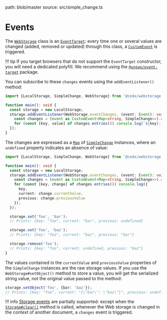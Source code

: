path: blob/master
source: src/simple_change.ts

# Events
The [`WebStorage`](api.md) class is an [`EventTarget`](https://developer.mozilla.org/en-US/docs/Web/API/EventTarget): every time one or several values are changed (added, removed or updated) through this class, a [`CustomEvent`](https://developer.mozilla.org/en-US/docs/Web/API/CustomEvent) is triggered.

!!! tip
    If you target browsers that do not support the `EventTarget` constructor, you will need a dedicated polyfill. We recommend using the [`@ungap/event-target`](https://www.npmjs.com/package/@ungap/event-target) package.   

You can subscribe to these `changes` events using the `addEventListener()` method:

```typescript
import {LocalStorage, SimpleChange, WebStorage} from '@cedx/webstorage';

function main(): void {
  const storage = new LocalStorage;
  storage.addEventListener(WebStorage.eventChanges, (event: Event): void => {
    const changes = (event as CustomEvent<Map<string, SimpleChange>>).detail;
    for (const [key, value] of changes.entries()) console.log(`${key}: ${value}`);
  });
}
```

The changes are expressed as a [`Map`](https://developer.mozilla.org/en-US/docs/Web/JavaScript/Reference/Global_Objects/Map)
of [`SimpleChange`](https://github.com/cedx/webstorage.js/blob/master/src/simple_change.ts) instances, where an `undefined` property indicates an absence of value:

```typescript
import {LocalStorage, SimpleChange, WebStorage} from '@cedx/webstorage';

function main(): void {
  const storage = new LocalStorage;
  storage.addEventListener(WebStorage.eventChanges, (event: Event): void => {
    const changes = (event as CustomEvent<Map<string, SimpleChange>>).detail;
    for (const [key, change] of changes.entries()) console.log({
      key,
      current: change.currentValue,
      previous: change.previousValue
    });
  });

  storage.set('foo', 'bar');
  // Prints: {key: "foo", current: "bar", previous: undefined}

  storage.set('foo', 'baz');
  // Prints: {key: "foo", current: "baz", previous: "bar"}

  storage.remove('foo');
  // Prints: {key: "foo", current: undefined, previous: "baz"}
}
```

The values contained in the `currentValue` and `previousValue` properties of the `SimpleChange` instances are the raw storage values. If you use the `WebStorage#setObject()` method to store a value, you will get the serialized string value, not the original value passed to the method:

```typescript
storage.setObject('foo', {bar: 'baz'});
// Prints: {key: "foo", current: "{\"bar\": \"baz\"}", previous: undefined}
```

!!! info
    [Storage events](https://developer.mozilla.org/en-US/docs/Web/API/Window/storage_event) are partially supported: except when the [`Storage#clear()`](https://developer.mozilla.org/en-US/docs/Web/API/Storage/clear) method is called, whenever the Web storage is changed in the context of another document, a `changes` event is triggered.
